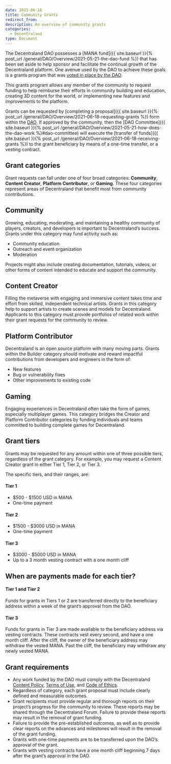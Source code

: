 ```yaml
---
date: 2021-06-18
title: Community Grants
redirect_from:
description: An overview of community grants
categories:
  - Decentraland
type: Document
---
```


The Decentraland DAO possesses a [MANA fund]({{ site.baseurl }}{% post_url /general/DAO/Overview/2021-05-21-the-dao-fund %}) that has been set aside to help sponsor and facilitate the continual growth of the Decentraland platform. One avenue used by the DAO to achieve these goals is a grants program that was [voted in place by the DAO](https://governance.decentraland.org/en/proposal/?id=b265e3e0-bcb0-11eb-a871-a927ffd81f49).

This grants program allows any member of the community to request funding to help reimburse their efforts in community building and education, creating 3D content for the world, or implementing new features and improvements to the platform.

Grants can be requested by [completing a proposal]({{ site.baseurl }}{% post_url /general/DAO/Overview/2021-06-18-requesting-grants %}) form within the [DAO](https://governance.decentraland.org). If approved by the community, then the [DAO Committee]({{ site.baseurl }}{% post_url /general/DAO/Overview/2021-05-21-how-does-the-dao-work %}#dao-committee) will execute the [transfer of funds]({{ site.baseurl }}{% post_url /general/DAO/Overview/2021-06-18-receiving-grants %}) to the grant beneficiary by means of a one-time transfer, or a vesting contract.

## Grant categories

Grant requests can fall under one of four broad categories: **Community**, **Content Creator**, **Platform Contributor**, or **Gaming**. These four categories represent areas of Decentraland that benefit most from community contributions.

## Community

Growing, educating, moderating, and maintaining a healthy community of players, creators, and developers is important to Decentraland’s success. Grants under this category may fund activity such as:

- Community education
- Outreach and event organization
- Moderation

Projects might also include creating documentation, tutorials, videos, or other forms of content intended to educate and support the community.

## Content Creator

Filling the metaverse with engaging and immersive content takes time and effort from skilled, independent technical artists. Grants in this category help to support artists to create scenes and models for Decentraland. Applicants to this category must provide portfolios of related work within their grant requests for the community to review.

## Platform Contributor

Decentraland is an open source platform with many moving parts. Grants within the Builder category should motivate and reward impactful contributions from developers and engineers in the form of:

- New features
- Bug or vulnerability fixes
- Other improvements to existing code

## Gaming

Engaging experiences in Decentraland often take the form of games, especially multiplayer games. This category bridges the Creator and Platform Contributor categories by funding individuals and teams committed to building complete games for Decentraland.

## Grant tiers

Grants may be requested for any amount within one of three possible tiers, regardless of the grant category. For example, you may request a Content Creator grant in either Tier 1, Tier 2, or Tier 3.

The specific tiers, and their ranges, are:

#### Tier 1

- $500 - $1500 USD in MANA
- One-time payment

#### Tier 2

- $1500 - $3000 USD in MANA
- One-time payment

#### Tier 3

- $3000 - $5000 USD in MANA
- Up to a 3 month vesting contract with a one month cliff

## When are payments made for each tier?

#### Tier 1 and Tier 2

Funds for grants in Tiers 1 or 2 are transferred directly to the beneficiary address within a week of the grant’s approval from the DAO.

#### Tier 3

Funds for grants in Tier 3 are made available to the beneficiary address via vesting contracts. These contracts vest every second, and have a one month cliff. After the cliff, the owner of the beneficiary address may withdraw the vested MANA. Past the cliff, the beneficiary may withdraw any newly vested MANA.

## Grant requirements

- Any work funded by the DAO must comply with the Decentraland [Content Policy](https://decentraland.org/content), [Terms of Use](https://decentraland.org/terms), and [Code of Ethics](https://decentraland.org/ethics).
- Regardless of category, each grant proposal must include clearly defined and measurable outcomes.
- Grant recipients must provide regular and thorough reports on their project’s progress for the community to review. These reports may be shared through the Decentraland Forum. Failure to provide these reports may result in the removal of grant funding.
- Failure to provide the pre-established outcomes, as well as to provide clear reports on the advances and milestones will result in the removal of the grant funding.
- Grants with one-time payments are to be transferred upon the DAO’s approval of the grant.
- Grants with vesting contracts have a one month cliff beginning 7 days after the grant’s approval in the DAO.
